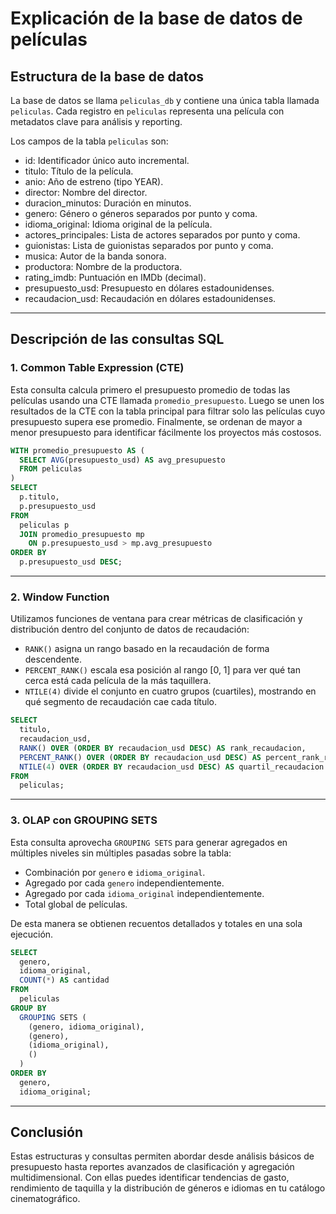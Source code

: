 # Explicación de la base de datos de películas

## Estructura de la base de datos

La base de datos se llama `peliculas_db` y contiene una única tabla llamada `peliculas`.
Cada registro en `peliculas` representa una película con metadatos clave para análisis y reporting.

Los campos de la tabla `peliculas` son:

- id: Identificador único auto incremental.
- titulo: Título de la película.
- anio: Año de estreno (tipo YEAR).
- director: Nombre del director.
- duracion_minutos: Duración en minutos.
- genero: Género o géneros separados por punto y coma.
- idioma_original: Idioma original de la película.
- actores_principales: Lista de actores separados por punto y coma.
- guionistas: Lista de guionistas separados por punto y coma.
- musica: Autor de la banda sonora.
- productora: Nombre de la productora.
- rating_imdb: Puntuación en IMDb (decimal).
- presupuesto_usd: Presupuesto en dólares estadounidenses.
- recaudacion_usd: Recaudación en dólares estadounidenses.

---

## Descripción de las consultas SQL

### 1. Common Table Expression (CTE)

Esta consulta calcula primero el presupuesto promedio de todas las películas usando una CTE llamada `promedio_presupuesto`.
Luego se unen los resultados de la CTE con la tabla principal para filtrar solo las películas cuyo presupuesto supera ese promedio.
Finalmente, se ordenan de mayor a menor presupuesto para identificar fácilmente los proyectos más costosos.

```sql
WITH promedio_presupuesto AS (
  SELECT AVG(presupuesto_usd) AS avg_presupuesto
  FROM peliculas
)
SELECT
  p.titulo,
  p.presupuesto_usd
FROM
  peliculas p
  JOIN promedio_presupuesto mp
    ON p.presupuesto_usd > mp.avg_presupuesto
ORDER BY
  p.presupuesto_usd DESC;
```

---

### 2. Window Function

Utilizamos funciones de ventana para crear métricas de clasificación y distribución dentro del conjunto de datos de recaudación:

- `RANK()` asigna un rango basado en la recaudación de forma descendente.
- `PERCENT_RANK()` escala esa posición al rango [0, 1] para ver qué tan cerca está cada película de la más taquillera.
- `NTILE(4)` divide el conjunto en cuatro grupos (cuartiles), mostrando en qué segmento de recaudación cae cada título.

```sql
SELECT
  titulo,
  recaudacion_usd,
  RANK() OVER (ORDER BY recaudacion_usd DESC) AS rank_recaudacion,
  PERCENT_RANK() OVER (ORDER BY recaudacion_usd DESC) AS percent_rank_recaudacion,
  NTILE(4) OVER (ORDER BY recaudacion_usd DESC) AS quartil_recaudacion
FROM
  peliculas;
```

---

### 3. OLAP con GROUPING SETS

Esta consulta aprovecha `GROUPING SETS` para generar agregados en múltiples niveles sin múltiples pasadas sobre la tabla:

- Combinación por `genero` e `idioma_original`.
- Agregado por cada `genero` independientemente.
- Agregado por cada `idioma_original` independientemente.
- Total global de películas.

De esta manera se obtienen recuentos detallados y totales en una sola ejecución.

```sql
SELECT
  genero,
  idioma_original,
  COUNT(*) AS cantidad
FROM
  peliculas
GROUP BY
  GROUPING SETS (
    (genero, idioma_original),
    (genero),
    (idioma_original),
    ()
  )
ORDER BY
  genero,
  idioma_original;
```

---

## Conclusión

Estas estructuras y consultas permiten abordar desde análisis básicos de presupuesto hasta reportes avanzados de clasificación y agregación multidimensional.
Con ellas puedes identificar tendencias de gasto, rendimiento de taquilla y la distribución de géneros e idiomas en tu catálogo cinematográfico.
